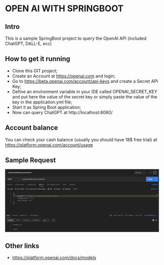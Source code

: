 # OPEN AI WITH SPRINGBOOT
## Intro
This is a sample SpringBoot project to query the OpenAI API (included ChatGPT, DALL-E, ecc)

## How to get it running
* Clone this GIT project;
* Create an Account at https://openai.com and login;
* Go to https://beta.openai.com/account/api-keys and create a Secret API Key;
* Define an environment variable in your IDE called OPENAI_SECRET_KEY and put here the value of the secret key or 
simply paste the value of the key in the application.yml file;
* Start it as Spring Boot application;
* Now can query ChatGPT at http://localhost:8080/

## Account balance
You can check your cash balance (usually you should have 18$ free trial) at https://platform.openai.com/account/usage

## Sample Request
![sample_request.png](./src/main/resources/img/sample_request.png)
## Other links
* https://platform.openai.com/docs/models
